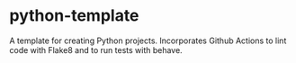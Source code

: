 # python-template
A template for creating Python projects. Incorporates Github Actions to lint code with Flake8 and to run tests with behave.
